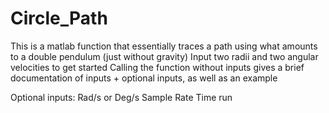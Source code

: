 # Circle_Path
This is a matlab function that essentially traces a path using what amounts to a double pendulum (just without gravity)
Input two radii and two angular velocities to get started 
Calling the function without inputs gives a brief documentation of inputs + optional inputs, as well as an example

Optional inputs: 
Rad/s or Deg/s
Sample Rate
Time run
